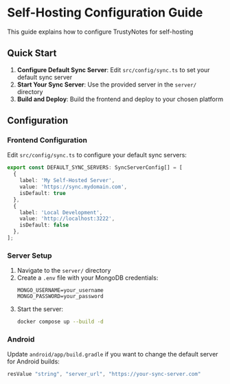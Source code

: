 # Self-Hosting Configuration Guide

This guide explains how to configure TrustyNotes for self-hosting

## Quick Start

1. **Configure Default Sync Server**: Edit `src/config/sync.ts` to set your default sync server
2. **Start Your Sync Server**: Use the provided server in the `server/` directory
3. **Build and Deploy**: Build the frontend and deploy to your chosen platform

## Configuration

### Frontend Configuration

Edit `src/config/sync.ts` to configure your default sync servers:

```typescript
export const DEFAULT_SYNC_SERVERS: SyncServerConfig[] = [
  {
    label: 'My Self-Hosted Server',
    value: 'https://sync.mydomain.com',
    isDefault: true
  },
  {
    label: 'Local Development',
    value: 'http://localhost:3222',
    isDefault: false
  },
];
```

### Server Setup

1. Navigate to the `server/` directory
2. Create a `.env` file with your MongoDB credentials:
   ```
   MONGO_USERNAME=your_username
   MONGO_PASSWORD=your_password
   ```
3. Start the server:
   ```bash
   docker compose up --build -d
   ```

### Android
Update `android/app/build.gradle` if you want to change the default server for Android builds:
```gradle
resValue "string", "server_url", "https://your-sync-server.com"
```